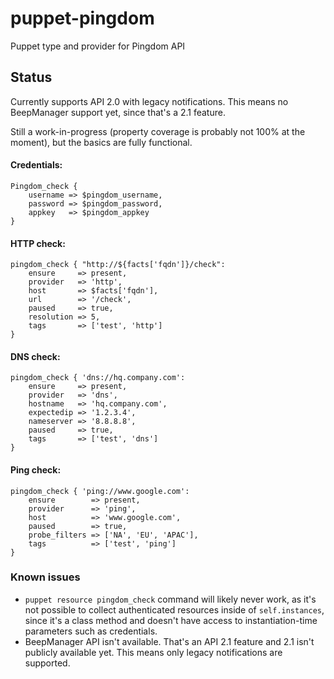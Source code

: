 # puppet-pingdom
Puppet type and provider for Pingdom API 

## Status
Currently supports API 2.0 with legacy notifications. This means no BeepManager support yet, since that's a 2.1 feature. 

Still a work-in-progress (property coverage is probably not 100% at the moment), but the basics are fully functional.

#### Credentials:
```puppet
Pingdom_check {
    username => $pingdom_username,
    password => $pingdom_password,
    appkey   => $pingdom_appkey
}
```
#### HTTP check:
```puppet
pingdom_check { "http://${facts['fqdn']}/check":
    ensure     => present,
    provider   => 'http',
    host       => $facts['fqdn'],
    url        => '/check',
    paused     => true,
    resolution => 5,
    tags       => ['test', 'http']
}
```
#### DNS check:
```puppet
pingdom_check { 'dns://hq.company.com':
    ensure     => present,
    provider   => 'dns',
    hostname   => 'hq.company.com',
    expectedip => '1.2.3.4',
    nameserver => '8.8.8.8',
    paused     => true,
    tags       => ['test', 'dns']
}
```
#### Ping check:
```puppet
pingdom_check { 'ping://www.google.com':
    ensure        => present,
    provider      => 'ping',
    host          => 'www.google.com',
    paused        => true,
    probe_filters => ['NA', 'EU', 'APAC'],
    tags          => ['test', 'ping']
}
```

### Known issues
- `puppet resource pingdom_check` command will likely never work, as it's not possible to collect authenticated resources inside of `self.instances`, since it's a class method and doesn't have access to instantiation-time parameters such as credentials.
- BeepManager API isn't available. That's an API 2.1 feature and 2.1 isn't publicly available yet. This means only legacy notifications are supported.
  
